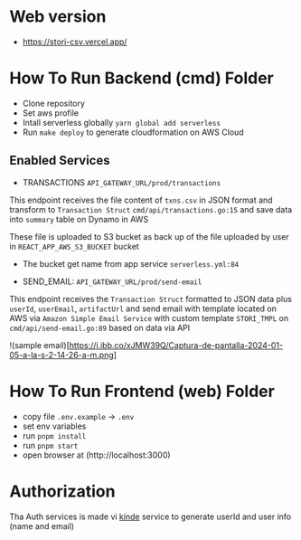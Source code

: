 # Web version

- https://stori-csv.vercel.app/

# How To Run Backend (cmd) Folder

- Clone repository
- Set aws profile
- Intall serverless globally `yarn global add serverless`
- Run `make deploy` to generate cloudformation on AWS Cloud

## Enabled Services

- TRANSACTIONS `API_GATEWAY_URL/prod/transactions`

This endpoint receives the file content of `txns.csv` in JSON format and transform to `Transaction Struct`
`cmd/api/transactions.go:15` and save data into `summary` table on Dynamo in AWS

These file is uploaded to S3 bucket as back up of the file uploaded by user in `REACT_APP_AWS_S3_BUCKET` bucket

- The bucket get name from app service `serverless.yml:84`

- SEND_EMAIL: `API_GATEWAY_URL/prod/send-email`

This endpoint receives the `Transaction Struct` formatted to JSON data plus `userId`, `userEmail`, `artifactUrl` and send email with template located on AWS via `Amazon Simple Email Service` with custom template `STORI_TMPL` on `cmd/api/send-email.go:89` based on data via API

!(sample email)[https://i.ibb.co/xJMW39Q/Captura-de-pantalla-2024-01-05-a-la-s-2-14-26-a-m.png]

# How To Run Frontend (web) Folder

- copy file `.env.example` -> `.env`
- set env variables
- run `pnpm install`
- run `pnpm start`
- open browser at (http://localhost:3000)

# Authorization

Tha Auth services is made vi [kinde](https://kinde.com) service to generate userId and user info (name and email)
